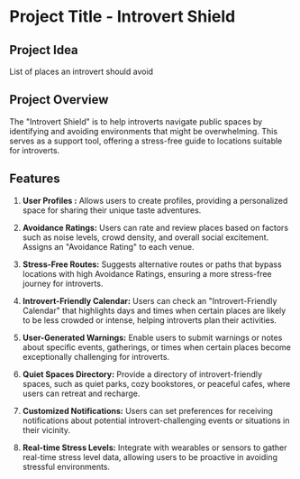 # Project Title - Introvert Shield

## Project Idea

List of places an introvert should avoid

## Project Overview

The "Introvert Shield" is to help introverts navigate public spaces by identifying and avoiding environments that might be overwhelming. This serves as a support tool, offering a stress-free guide to locations suitable for introverts.

## Features
1. **User Profiles :**
   Allows users to create profiles, providing a personalized space for sharing their unique taste adventures.

2. **Avoidance Ratings:**
   Users can rate and review places based on factors such as noise levels, crowd density, and overall social excitement. Assigns an "Avoidance Rating" to each venue.

3. **Stress-Free Routes:**
   Suggests alternative routes or paths that bypass locations with high Avoidance Ratings, ensuring a more stress-free journey for introverts.

4. **Introvert-Friendly Calendar:**
   Users can check an "Introvert-Friendly Calendar" that highlights days and times when certain places are likely to be less crowded or intense, helping introverts plan their activities.

5. **User-Generated Warnings:**
   Enable users to submit warnings or notes about specific events, gatherings, or times when certain places become exceptionally challenging for introverts.

6. **Quiet Spaces Directory:**
   Provide a directory of introvert-friendly spaces, such as quiet parks, cozy bookstores, or peaceful cafes, where users can retreat and recharge.

7. **Customized Notifications:**
   Users can set preferences for receiving notifications about potential introvert-challenging events or situations in their vicinity.

8. **Real-time Stress Levels:**
   Integrate with wearables or sensors to gather real-time stress level data, allowing users to be proactive in avoiding stressful environments.
